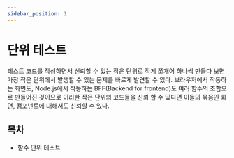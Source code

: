 ```yaml
---
sidebar_position: 1
---
```


# 단위 테스트

테스트 코드를 작성하면서 신뢰할 수 있는 작은 단위로 작게 쪼개어 하나씩 만들다 보면 가장 작은 단위에서 발생할 수 있는 문제를 빠르게 발견할 수 있다. 브라우저에서 작동하는 화면도, Node.js에서 작동하는 BFF(Backend for frontend)도 여러 함수의 조합으로 만들어진 것이므로 이러한 작은 단위의 코드들을 신뢰 할 수 있다면 이들의 묶음인 화면, 컴포넌트에 대해서도 신뢰할 수 있다.

## 목차

- 함수 단위 테스트
